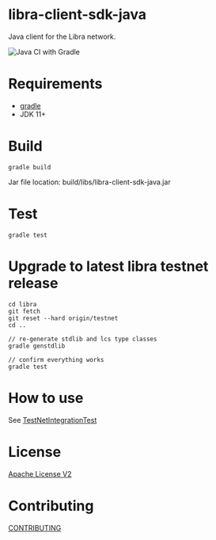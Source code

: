 # libra-client-sdk-java

Java client for the Libra network.

![Java CI with Gradle](https://github.com/libra/libra-client-sdk-java/workflows/Java%20CI%20with%20Gradle/badge.svg)

# Requirements

* [gradle](https://gradle.org/install/)
* JDK 11+

# Build

```
gradle build
```

Jar file location: build/libs/libra-client-sdk-java.jar

# Test

```
gradle test
```

# Upgrade to latest libra testnet release

```
cd libra
git fetch
git reset --hard origin/testnet
cd ..

// re-generate stdlib and lcs type classes
gradle genstdlib

// confirm everything works
gradle test
```

# How to use

See [TestNetIntegrationTest](../blob/src/test/java/org/libra/librasdk/TestNetIntegrationTest.java)

# License

[Apache License V2](../blob/LICENSE)

# Contributing

[CONTRIBUTING](../blob/CONTRIBUTING.md)